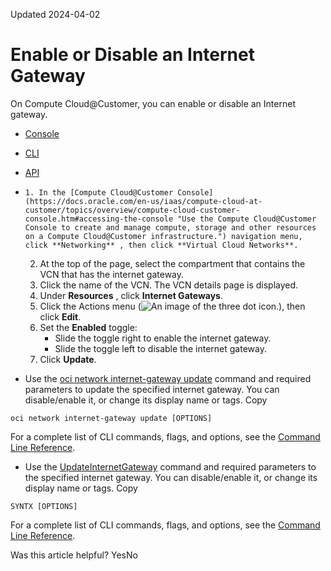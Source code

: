 Updated 2024-04-02
# Enable or Disable an Internet Gateway
On Compute Cloud@Customer, you can enable or disable an Internet gateway.
  * [Console](https://docs.oracle.com/en-us/iaas/compute-cloud-at-customer/topics/network/enable-or-disable-an-internet-gateway.htm)
  * [CLI](https://docs.oracle.com/en-us/iaas/compute-cloud-at-customer/topics/network/enable-or-disable-an-internet-gateway.htm)
  * [API](https://docs.oracle.com/en-us/iaas/compute-cloud-at-customer/topics/network/enable-or-disable-an-internet-gateway.htm)


  *     1. In the [Compute Cloud@Customer Console](https://docs.oracle.com/en-us/iaas/compute-cloud-at-customer/topics/overview/compute-cloud-customer-console.htm#accessing-the-console "Use the Compute Cloud@Customer Console to create and manage compute, storage and other resources on a Compute Cloud@Customer infrastructure.") navigation menu, click **Networking** , then click **Virtual Cloud Networks**.
    2. At the top of the page, select the compartment that contains the VCN that has the internet gateway.
    3. Click the name of the VCN. 
The VCN details page is displayed.
    4. Under **Resources** , click **Internet Gateways**.
    5. Click the Actions menu (![An image of the three dot icon.](https://docs.oracle.com/en-us/iaas/compute-cloud-at-customer/images/three-dots.png)), then click **Edit**.
    6. Set the **Enabled** toggle:
       * Slide the toggle right to enable the internet gateway.
       * Slide the toggle left to disable the internet gateway.
    7. Click **Update**.
  * Use the [oci network internet-gateway update](https://docs.oracle.com/iaas/tools/oci-cli/latest/oci_cli_docs/cmdref/network/internet-gateway/update.html) command and required parameters to update the specified internet gateway. You can disable/enable it, or change its display name or tags.
Copy
```
oci network internet-gateway update [OPTIONS]
```

For a complete list of CLI commands, flags, and options, see the [Command Line Reference](https://docs.oracle.com/iaas/tools/oci-cli/latest/oci_cli_docs/index.html).
  * Use the [UpdateInternetGateway](https://docs.oracle.com/iaas/api/#/en/iaas/latest/InternetGateway/UpdateInternetGateway) command and required parameters to the specified internet gateway. You can disable/enable it, or change its display name or tags.
Copy
```
SYNTX [OPTIONS]
```

For a complete list of CLI commands, flags, and options, see the [Command Line Reference](https://docs.oracle.com/iaas/tools/oci-cli/latest/oci_cli_docs/index.html).


Was this article helpful?
YesNo

